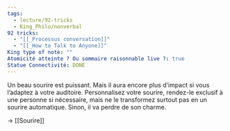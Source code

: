 ```yaml
---
tags:
  - lecture/92-tricks
  - King_Philo/nonverbal
92 tricks:
  - "[[_Processus conversation]]"
  - "[[_How to Talk to Anyone]]"
King type of note: ""
Atomicité atteinte ? Ou sommaire raisonnable live ?: true
Statue Connectivité: DONE
---
```

Un beau sourire est puissant. Mais il aura encore plus d’impact si vous l’adaptez à votre auditoire. Personnalisez votre sourire, rendez-le exclusif à une personne si nécessaire, mais ne le transformez surtout pas en un sourire automatique. Sinon, il va perdre de son charme.

-> [[Sourire]]